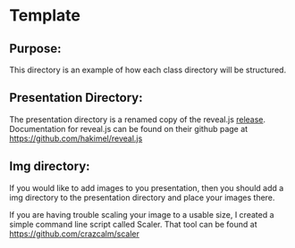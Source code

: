 # Template
## Purpose:
This directory is an example of how each class directory will be structured.

## Presentation Directory:
The presentation directory is a renamed copy of the reveal.js [release](https://github.com/hakimel/reveal.js/releases). Documentation for reveal.js can be found on their github page at <https://github.com/hakimel/reveal.js>

## Img directory:
If you would like to add images to you presentation, then you should add a img directory to the presentation directory and place your images there.

If you are having trouble scaling your image to a usable size, I created a simple command line script called Scaler. That tool can be found at <https://github.com/crazcalm/scaler>